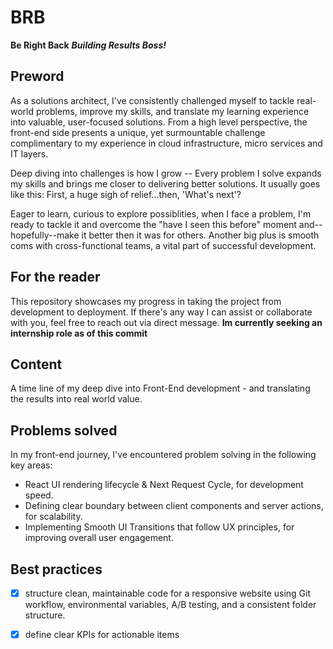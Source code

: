 # BRB

**Be Right Back**
***Building Results Boss!***

## Preword
As a solutions architect, I've consistently challenged myself to tackle real-world problems, improve my skills, and translate my learning experience into valuable, user-focused solutions. From a high level perspective, the front-end side presents a unique, yet surmountable challenge complimentary to my experience in cloud infrastructure, micro services and IT layers.

Deep diving into challenges is how I grow -- Every problem I solve expands my skills and brings me closer to delivering better solutions. It usually goes like this: First, a huge sigh of relief...then, 'What's next'? 

Eager to learn, curious to explore possiblities, when I face a problem, I'm ready to tackle it and overcome the "have I seen this before" moment and--hopefully--make it better then it was for others. Another big plus is smooth coms with cross-functional teams, a vital part of successful development.

## For the reader
This repository showcases my progress in taking the project from development to deployment. If there's any way I can assist or collaborate with you, feel free to reach out via direct message.
**Im currently seeking an internship role as of this commit**

## Content
A time line of my deep dive into Front-End development - and translating the results into real world value.

## Problems solved

In my front-end journey, I've encountered problem solving in the following key areas:
- React UI rendering lifecycle & Next Request Cycle, for development speed.
- Defining clear boundary between client components and server actions, for scalability.
- Implementing Smooth UI Transitions that follow UX principles, for improving overall user engagement.

## Best practices
- [x] structure clean, maintainable code for a responsive website using Git workflow, environmental variables, A/B testing, and a consistent folder structure.
- [x] define clear KPIs for actionable items

